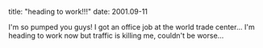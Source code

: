title: "heading to work!!!"
date: 2001.09-11

I'm so pumped you guys! I got an office job at the world trade center... I'm heading to work now but traffic is killing me, couldn't be worse...
